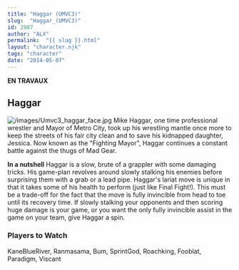 ```yaml
---
title: "Haggar (UMVC3)"
slug:  "Haggar_(UMVC3)"
id: 2987
author: "ALX"
permalink:  "{{ slug }}.html"
layout: "character.njk"
tags: "character"
date: "2014-05-07"
---
```


**EN TRAVAUX**

## Haggar

![](/images/Umvc3_haggar_face.jpg‎ "/images/Umvc3_haggar_face.jpg‎") Mike
Haggar, one time professional wrestler and Mayor of Metro City, took up
his wrestling mantle once more to keep the streets of his fair city
clean and to save his kidnapped daughter, Jessica. Now known as the
"Fighting Mayor", Haggar continues a constant battle against the thugs
of Mad Gear.

**In a nutshell** Haggar is a slow, brute of a grappler with some
damaging tricks. His game-plan revolves around slowly stalking his
enemies before surprising them with a grab or a lead pipe. Haggar's
lariat move is unique in that it takes some of his health to perform
(just like Final Fight!). This must be a trade-off for the fact that the
move is fully invincible from head to toe until its recovery time. If
slowly stalking your opponents and then scoring huge damage is your
game, or you want the only fully invincible assist in the game on your
team, give Haggar a spin.

### Players to Watch

KaneBlueRiver, Ranmasama, Bum, SprintGod, Roachking, Fooblat, Paradigm,
Viscant
